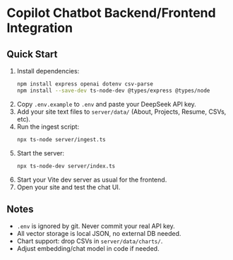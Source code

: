 # Copilot Chatbot Backend/Frontend Integration

## Quick Start

1. Install dependencies:
   ```sh
   npm install express openai dotenv csv-parse
   npm install --save-dev ts-node-dev @types/express @types/node
   ```
2. Copy `.env.example` to `.env` and paste your DeepSeek API key.
3. Add your site text files to `server/data/` (About, Projects, Resume, CSVs, etc).
4. Run the ingest script:
   ```sh
   npx ts-node server/ingest.ts
   ```
5. Start the server:
   ```sh
   npx ts-node-dev server/index.ts
   ```
6. Start your Vite dev server as usual for the frontend.
7. Open your site and test the chat UI.

## Notes
- `.env` is ignored by git. Never commit your real API key.
- All vector storage is local JSON, no external DB needed.
- Chart support: drop CSVs in `server/data/charts/`.
- Adjust embedding/chat model in code if needed.
